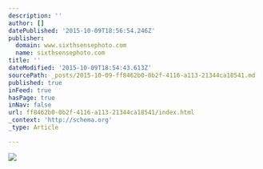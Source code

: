 ```yaml
---
description: ''
author: []
datePublished: '2015-10-09T18:56:54.246Z'
publisher:
  domain: www.sixthsensephoto.com
  name: sixthsensephoto.com
title: ''
dateModified: '2015-10-09T18:54:43.613Z'
sourcePath: _posts/2015-10-09-ff8462b0-0b2f-4116-a113-21344ca18541.md
published: true
inFeed: true
hasPage: true
inNav: false
url: ff8462b0-0b2f-4116-a113-21344ca18541/index.html
_context: 'http://schema.org'
_type: Article

---
```

![](http://www.sixthsensephoto.com/photos/i-C67R3C4/0/X2/i-C67R3C4-X2.jpg)